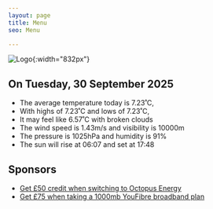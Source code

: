 ```yaml
---
layout: page
title: Menu
seo: Menu

---
```


![Logo](/images/logo.jpg){:width="832px"}

<!-- weather_marker starts -->
## On Tuesday, 30 September 2025

- The average temperature today is 7.23˚C,
- With highs of 7.23˚C and lows of 7.23˚C,
- It may feel like 6.57˚C with broken clouds
- The wind speed is 1.43m/s and visibility is 10000m
- The pressure is 1025hPa and humidity is 91%
- The sun will rise at 06:07 and set at 17:48

<!-- weather_marker ends -->

## Sponsors

- [Get £50 credit when switching to Octopus Energy](https://bit.ly/3oD1nnS)
- [Get £75 when taking a 1000mb YouFibre broadband plan](https://aklam.io/91zWhU?)
